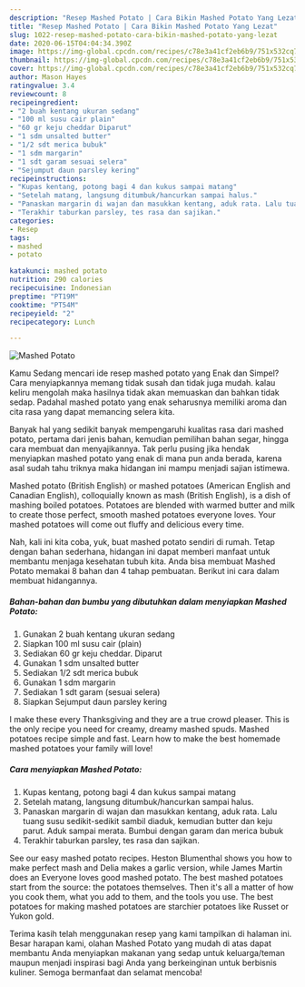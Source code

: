 ```yaml
---
description: "Resep Mashed Potato | Cara Bikin Mashed Potato Yang Lezat"
title: "Resep Mashed Potato | Cara Bikin Mashed Potato Yang Lezat"
slug: 1022-resep-mashed-potato-cara-bikin-mashed-potato-yang-lezat
date: 2020-06-15T04:04:34.390Z
image: https://img-global.cpcdn.com/recipes/c78e3a41cf2eb6b9/751x532cq70/mashed-potato-foto-resep-utama.jpg
thumbnail: https://img-global.cpcdn.com/recipes/c78e3a41cf2eb6b9/751x532cq70/mashed-potato-foto-resep-utama.jpg
cover: https://img-global.cpcdn.com/recipes/c78e3a41cf2eb6b9/751x532cq70/mashed-potato-foto-resep-utama.jpg
author: Mason Hayes
ratingvalue: 3.4
reviewcount: 8
recipeingredient:
- "2 buah kentang ukuran sedang"
- "100 ml susu cair plain"
- "60 gr keju cheddar Diparut"
- "1 sdm unsalted butter"
- "1/2 sdt merica bubuk"
- "1 sdm margarin"
- "1 sdt garam sesuai selera"
- "Sejumput daun parsley kering"
recipeinstructions:
- "Kupas kentang, potong bagi 4 dan kukus sampai matang"
- "Setelah matang, langsung ditumbuk/hancurkan sampai halus."
- "Panaskan margarin di wajan dan masukkan kentang, aduk rata. Lalu tuang susu sedikit-sedikit sambil diaduk, kemudian butter dan keju parut. Aduk sampai merata. Bumbui dengan garam dan merica bubuk"
- "Terakhir taburkan parsley, tes rasa dan sajikan."
categories:
- Resep
tags:
- mashed
- potato

katakunci: mashed potato 
nutrition: 290 calories
recipecuisine: Indonesian
preptime: "PT19M"
cooktime: "PT54M"
recipeyield: "2"
recipecategory: Lunch

---
```



![Mashed Potato](https://img-global.cpcdn.com/recipes/c78e3a41cf2eb6b9/751x532cq70/mashed-potato-foto-resep-utama.jpg)

Kamu Sedang mencari ide resep mashed potato yang Enak dan Simpel? Cara menyiapkannya memang tidak susah dan tidak juga mudah. kalau keliru mengolah maka hasilnya tidak akan memuaskan dan bahkan tidak sedap. Padahal mashed potato yang enak seharusnya memiliki aroma dan cita rasa yang dapat memancing selera kita.

Banyak hal yang sedikit banyak mempengaruhi kualitas rasa dari mashed potato, pertama dari jenis bahan, kemudian pemilihan bahan segar, hingga cara membuat dan menyajikannya. Tak perlu pusing jika hendak menyiapkan mashed potato yang enak di mana pun anda berada, karena asal sudah tahu triknya maka hidangan ini mampu menjadi sajian istimewa.

Mashed potato (British English) or mashed potatoes (American English and Canadian English), colloquially known as mash (British English), is a dish of mashing boiled potatoes. Potatoes are blended with warmed butter and milk to create those perfect, smooth mashed potatoes everyone loves. Your mashed potatoes will come out fluffy and delicious every time.


Nah, kali ini kita coba, yuk, buat mashed potato sendiri di rumah. Tetap dengan bahan sederhana, hidangan ini dapat memberi manfaat untuk membantu menjaga kesehatan tubuh kita. Anda bisa membuat Mashed Potato memakai 8 bahan dan 4 tahap pembuatan. Berikut ini cara dalam membuat hidangannya.

<!--inarticleads1-->

##### Bahan-bahan dan bumbu yang dibutuhkan dalam menyiapkan Mashed Potato:

1. Gunakan 2 buah kentang ukuran sedang
1. Siapkan 100 ml susu cair (plain)
1. Sediakan 60 gr keju cheddar. Diparut
1. Gunakan 1 sdm unsalted butter
1. Sediakan 1/2 sdt merica bubuk
1. Gunakan 1 sdm margarin
1. Sediakan 1 sdt garam (sesuai selera)
1. Siapkan Sejumput daun parsley kering


I make these every Thanksgiving and they are a true crowd pleaser. This is the only recipe you need for creamy, dreamy mashed spuds. Mashed potatoes recipe simple and fast. Learn how to make the best homemade mashed potatoes your family will love! 

<!--inarticleads2-->

##### Cara menyiapkan Mashed Potato:

1. Kupas kentang, potong bagi 4 dan kukus sampai matang
1. Setelah matang, langsung ditumbuk/hancurkan sampai halus.
1. Panaskan margarin di wajan dan masukkan kentang, aduk rata. Lalu tuang susu sedikit-sedikit sambil diaduk, kemudian butter dan keju parut. Aduk sampai merata. Bumbui dengan garam dan merica bubuk
1. Terakhir taburkan parsley, tes rasa dan sajikan.


See our easy mashed potato recipes. Heston Blumenthal shows you how to make perfect mash and Delia makes a garlic version, while James Martin does an Everyone loves good mashed potato. The best mashed potatoes start from the source: the potatoes themselves. Then it&#39;s all a matter of how you cook them, what you add to them, and the tools you use. The best potatoes for making mashed potatoes are starchier potatoes like Russet or Yukon gold. 

Terima kasih telah menggunakan resep yang kami tampilkan di halaman ini. Besar harapan kami, olahan Mashed Potato yang mudah di atas dapat membantu Anda menyiapkan makanan yang sedap untuk keluarga/teman maupun menjadi inspirasi bagi Anda yang berkeinginan untuk berbisnis kuliner. Semoga bermanfaat dan selamat mencoba!
